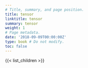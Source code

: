 ```yaml
---
# Title, summary, and page position.
title: tensor
linktitle: tensor
summary: tensor
weight: 1
# Page metadata.
date: '2018-09-09T00:00:00Z'
type: book # Do not modify.
toc: false
---
```


{{< list_children >}}